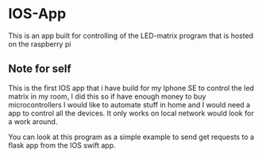 # IOS-App
This is an app built for controlling of the LED-matrix program that is hosted on the raspberry pi

## Note for self
This is the first IOS app that i have build for my Iphone SE to control the led matrix in my room, I did this so if have enough money to buy microcontrollers I would like to automate stuff in home and I would need a app to control all the devices. It only works on local network would look for a work around.

You can look at this program as a simple example to send get requests to a flask app from the IOS swift app.
